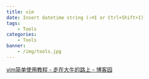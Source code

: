 ```yaml
---
title: vim
date: Insert datetime string (⇧⌘I or Ctrl+Shift+I)
tags:
    - Tools
categories:
    - Tools
banner:
    - /img/tools.jpg
---
```


[vim简单使用教程 - 走在大牛的路上 - 博客园](http://www.cnblogs.com/lijia0511/p/5644566.html)